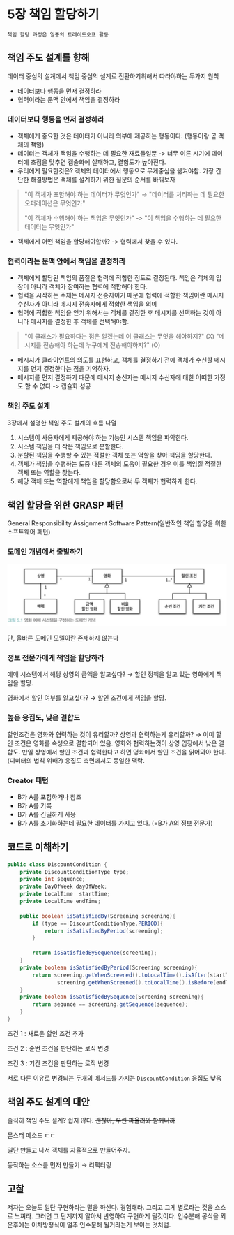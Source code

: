 # 5장 책임 할당하기

```
책임 할당 과정은 일종의 트레이드오프 활동
```

## **책임 주도 설계를 향해**

데이터 중심의 설계에서 책임 중심의 설계로 전환하기위해서 따라야하는 두가지 원칙

- 데이터보다 행동을 먼저 결정하라
- 협력이라는 문맥 안에서 책임을 결정하라

### **데이터보다 행동을 먼저 결정하라**

- 객체에게 중요한 것은 데이터가 아니라 외부에 제공하는 행동이다. (행동이랑 곧 객체의 책임)
- 데이터는 객체가 책임을 수행하는 데 필요한 재료들일뿐 -> 너무 이른 시기에 데이터에 초점을 맞추면 캡슐화에 실패하고, 결합도가 높아진다.
- 우리에게 필요한것은? 객체의 데이터에서 행동으로 무게중심을 옮겨야함. 가장 간단한 해결방법은 객체를 설계하기 위한 질문의 순서를 바꿔보자

> "이 객체가 포함해야 하는 데이터가 무엇인가" → "데이터를 처리하는 데 필요한 오퍼레이션은 무엇인가"
> 
> 
> "이 객체가 수행해야 하는 책임은 무엇인가" -> "이 책임을 수행하는 데 필요한 데이터는 무엇인가"
> 
- 객체에게 어떤 책임을 할당해야할까? -> 협력에서 찾을 수 있다.

### **협력이라는 문맥 안에서 책임을 결정하라**

- 객체에게 할당된 책임의 품질은 협력에 적합한 정도로 결정된다. 책임은 객체의 입장이 아니라 객체가 참여하는 협력에 적합해야 한다.
- 협력을 시작하는 주체는 메시지 전송자이기 때문에 협력에 적합한 책임이란 메시지 수신자가 아니라 메시지 전송자에게 적합한 책임을 의미
- 협력에 적합한 책임을 얻기 위해서는 객체를 결정한 후 메시지를 선택하는 것이 아니라 메시지를 결정한 후 객체를 선택해야함.

> "이 클래스가 필요하다는 점은 알겠는데 이 클래스는 무엇을 해야하지?" (X)
"메시지를 전송해야 하는데 누구에게 전송해야하지?" (O)
> 
- 메시지가 클라이언트의 의도를 표현하고, 객체를 결정하기 전에 객체가 수신할 메시지를 먼저 결정한다는 점을 기억하자.
- 메시지를 먼저 결정하기 때문에 메시지 송신자는 메시지 수신자에 대한 어떠한 가정도 할 수 없다 -> 캡슐화 성공

### **책임 주도 설계**

3장에서 설명한 책임 주도 설계의 흐름 나열

1. 시스템이 사용자에게 제공해야 하는 기능인 시스템 책임을 파악한다.
2. 시스템 책임을 더 작은 책임으로 분할한다.
3. 분할된 책임을 수행할 수 있는 적절한 객체 또는 역할을 찾아 책임을 할당한다.
4. 객체가 책임을 수행하는 도중 다른 객체의 도움이 필요한 경우 이를 책임질 적절한 객체 또는 역할을 찾는다.
5. 해당 객체 또는 역할에게 책임을 할당함으로써 두 객체가 협력하게 한다.

## **책임 할당을 위한 GRASP 패턴**

General Responsibility Assignment Software Pattern(일반적인 책임 할당을 위한 소프트웨어 패턴)

### **도메인 개념에서 출발하기**

![image.png](https://github.com/dlwnstn0524/read-code-reflect/blob/dlwnstn0524/%EC%98%A4%EB%B8%8C%EC%A0%9D%ED%8A%B8/05%EC%9E%A5.%20%EC%B1%85%EC%9E%84%20%ED%95%A0%EB%8B%B9%ED%95%98%EA%B8%B0/image.png)

단, 올바른 도메인 모델이란 존재하지 않는다

### 정보 전문가에게 책임을 할당하라

예매 시스템에서 해당 상영의 금액을 알고싶다? → 할인 정책을 알고 있는 영화에게 책임을 할당.

영화에서 할인 여부를 알고싶다? → 할인 조건에게 책임을 할당.

### 높은 응집도, 낮은 결합도

할인조건은 영화와 협력하는 것이 유리할까? 상영과 협력하는게 유리할까? → 이미 할인 조건은 영화를 속성으로 결합되어 있음. 영화와 협력하는것이 상영 입장에서 낮은 결합도. 만일 상영에서 할인 조건과 협력한다고 하면 영화에서 할인 조건을 읽어와야 한다. (디미터의 법칙 위배?) 응집도 측면에서도 동일한 맥락.

### Creator 패턴

- B가 A를 포함하거나 참조
- B가 A를 기록
- B가 A를 긴밀하게 사용
- B가 A를 초기화하는데 필요한 데이터를 가지고 있다. (=B가 A의 정보 전문가)

## 코드로 이해하기

```java
public class DiscountCondition {
    private DiscountConditionType type;
    private int sequence;
    private DayOfWeek dayOfWeek;
    private LocalTime  startTime;
    private LocalTime endTime;
    
    public boolean isSatisfiedBy(Screening screening){
        if (type == DiscountConditionType.PERIOD){
            return isSatisfiedByPeriod(screening);
        }
        
        return isSatisfiedBySequence(screening);
    }
    private boolean isSatisfiedByPeriod(Screening screening){
        return screening.getWhenScreened().toLocalTime().isAfter(startTime) &&
                screening.getWhenScreened().toLocalTime().isBefore(endTime);
    }
    private boolean isSatisfiedBySequence(Screening screening){
        return sequnce == screening.getSequence(sequence);
    }
}
```

조건 1 : 새로운 할인 조건 추가

조건 2 : 순번 조건을 판단하는 로직 변경

조건 3 : 기간 조건을 판단하는 로직 변경

서로 다른 이유로 변경되는 두개의 메서드를 가지는 `DiscountCondition` 응집도 낮음

## 책임 주도 설계의 대안

솔직히 책임 주도 설계? 쉽지 않다. ~~괜찮아, 우린 파울러와 함께니까~~

몬스터 메소드 ㄷㄷ

일단 만들고 나서 객체를 자율적으로 만들어주자.

동작하는 소스를 먼저 만들기 → 리팩터링

## 고찰

저자는 오늘도 일단 구현하라는 말을 하신다. 경험해라. 그리고 그게 별로라는 것을 스스로 느껴라. 그러면 그 단계까지 알아서 반영하여 구현하게 될것이다. 인수분해 공식을 외운후에는 이차방정식이 얼추 인수분해 될거라는게 보이는 것처럼.

